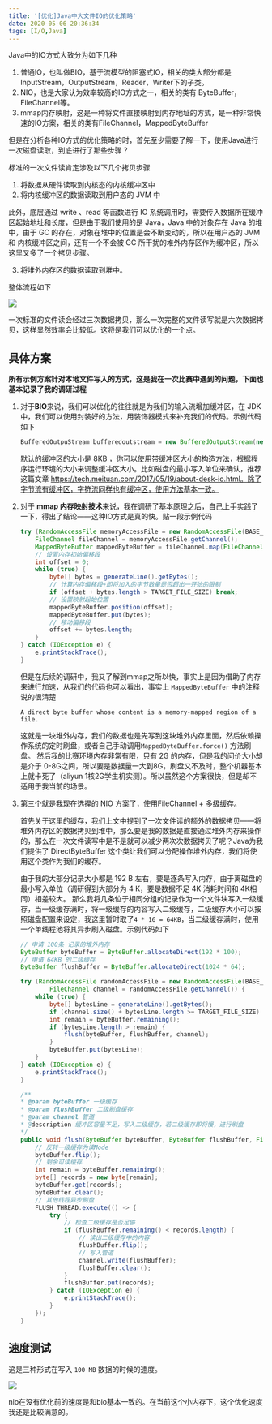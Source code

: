 ```yaml
---
title: '[优化]Java中大文件IO的优化策略'
date: 2020-05-06 20:36:34
tags: [I/O,Java]
---
```

Java中的IO方式大致分为如下几种
1. 普通IO，也叫做BIO，基于流模型的阻塞式IO，相关的类大部分都是InputStream，OutputStream，Reader，Writer下的子类。
2. NIO，也是大家认为效率较高的IO方式之一，相关的类有 ByteBuffer，FileChannel等。
3. mmap内存映射，这是一种将文件直接映射到内存地址的方式，是一种非常快速的IO方案，相关的类有FileChannel，MappedByteBuffer

但是在分析各种IO方式的优化策略的时，首先至少需要了解一下，使用Java进行一次磁盘读取，到底进行了那些步骤？

标准的一次文件读肯定涉及以下几个拷贝步骤
1. 将数据从硬件读取到内核态的内核缓冲区中
2. 将内核缓冲区的数据读取到用户态的 JVM 中

此外，底层通过 write 、read 等函数进行 IO 系统调用时，需要传入数据所在缓冲区起始地址和长度，但是由于我们使用的是 Java，Java 中的对象存在 Java 的堆中，由于 GC 的存在，对象在堆中的位置是会不断变动的，所以在用户态的 JVM 和 内核缓冲区之间，还有一个不会被 GC 所干扰的堆外内存区作为缓冲区，所以这里又多了一个拷贝步骤。

3. 将堆外内存区的数据读取到堆中。

整体流程如下

![](1.png)

一次标准的文件读会经过三次数据拷贝，那么一次完整的文件读写就是六次数据拷贝，这样显然效率会比较低。这将是我们可以优化的一个点。
<!-- more -->
## 具体方案
**所有示例方案针对本地文件写入的方式，这是我在一次比赛中遇到的问题，下面也基本记录了我的调研过程**

1. 对于**BIO**来说，我们可以优化的往往就是为我们的输入流增加缓冲区，在 JDK 中，我们可以使用封装好的方法，用装饰器模式来补充我们的代码。示例代码如下

    ```java
    BufferedOutpuStream bufferedoutstream = new BufferedOutputStream(new FileOutputStream(file));
    ```

    默认的缓冲区的大小是 8KB ，你可以使用带缓冲区大小的构造方法，根据程序运行环境的大小来调整缓冲区大小。比如磁盘的最小写入单位来确认，推荐这篇文章 https://tech.meituan.com/2017/05/19/about-desk-io.html。除了字节流有缓冲区，字符流同样也有缓冲区，使用方法基本一致。

2. 对于 **mmap 内存映射技术**来说，我在调研了基本原理之后，自己上手实践了一下，得出了结论——这种IO方式是真的快。贴一段示例代码

    ```java
    try (RandomAccessFile memoryAccessFile = new RandomAccessFile(BASE_DIR + fileName, "rw")) {
        FileChannel fileChannel = memoryAccessFile.getChannel();
        MappedByteBuffer mappedByteBuffer = fileChannel.map(FileChannel.MapMode.READ_WRITE, 0, TARGET_FILE_SIZE);
        // 设置内存初始偏移段
        int offset = 0;
        while (true) {
            byte[] bytes = generateLine().getBytes();
            // 计算内存偏移段+即将加入的字节数量是否超出一开始的限制
            if (offset + bytes.length > TARGET_FILE_SIZE) break;
            // 设置映射起始位置
            mappedByteBuffer.position(offset);
            mappedByteBuffer.put(bytes);
            // 移动偏移段
            offset += bytes.length;
        }
    } catch (IOException e) {
        e.printStackTrace();
    }
    ```

    但是在后续的调研中，我又了解到mmap之所以快，事实上是因为借助了内存来进行加速，从我们的代码也可以看出，事实上 `MappedByteBuffer` 中的注释说的很清楚

    ```
    A direct byte buffer whose content is a memory-mapped region of a file.
    ```

    这就是一块堆外内存，我们的数据也是先写到这块堆外内存里面，然后依赖操作系统的定时刷盘，或者自己手动调用`MappedByteBuffer.force()` 方法刷盘。
然后我的比赛环境内存非常有限，只有 2G 的内存，但是我的问价大小却是介于 0-8G之间，所以要是数据量一大到8G，刷盘又不及时，整个机器基本上就卡死了（aliyun 1核2G学生机实测）。所以虽然这个方案很快，但是却不适用于我当前的场景。

3. 第三个就是我现在选择的 NIO 方案了，使用FileChannel + 多级缓存。

    首先关于这里的缓存，我们上文中提到了一次文件读的额外的数据拷贝——将堆外内存区的数据拷贝到堆中，那么要是我的数据是直接通过堆外内存来操作的，那么在一次文件读写中是不是就可以减少两次次数据拷贝了呢？Java为我们提供了 DirectByteBuffer 这个类让我们可以分配操作堆外内存，我们将使用这个类作为我们的缓存。

    由于我的大部分记录大小都是 192 B 左右，要是逐条写入内存，由于离磁盘的最小写入单位（调研得到大部分为 4 K，要是数据不足 4K 消耗时间和 4K相同）相差较大。
    那么我将几条位于相同分组的记录作为一个文件块写入一级缓存，当一级缓存满时，将一级缓存的内容写入二级缓存，二级缓存大小可以按照磁盘配置来设定，我这里暂时取了`4 * 16 = 64KB`，当二级缓存满时，使用一个单线程池将其异步刷入磁盘。示例代码如下

    ```java
    // 申请 100条 记录的堆外内存
    ByteBuffer byteBuffer = ByteBuffer.allocateDirect(192 * 100);
    // 申请 64KB 的二级缓存
    ByteBuffer flushBuffer = ByteBuffer.allocateDirect(1024 * 64);

    try (RandomAccessFile randomAccessFile = new RandomAccessFile(BASE_DIR + fileName, "rw");
            FileChannel channel = randomAccessFile.getChannel()) {
        while (true) {
            byte[] bytesLine = generateLine().getBytes();
            if (channel.size() + bytesLine.length >= TARGET_FILE_SIZE) break;
            int remain = byteBuffer.remaining();
            if (bytesLine.length > remain) {
                flush(byteBuffer, flushBuffer, channel);
            }
            byteBuffer.put(bytesLine);
        }
    } catch (IOException e) {
        e.printStackTrace();
    }
    ```

    ```java
    /**
    * @param byteBuffer 一级缓存
    * @param flushBuffer 二级刷盘缓存
    * @param channel 管道
    * @description 缓冲区容量不足，写入二级缓存，若二级缓存即将慢，进行刷盘
    */
    public void flush(ByteBuffer byteBuffer, ByteBuffer flushBuffer, FileChannel channel) {
        // 反转一级缓存为读Mode
        byteBuffer.flip();
        // 剩余可读缓存
        int remain = byteBuffer.remaining();
        byte[] records = new byte[remain];
        byteBuffer.get(records);
        byteBuffer.clear();
        // 其他线程异步刷盘
        FLUSH_THREAD.execute(() -> {
            try {
                // 检查二级缓存是否足够
                if (flushBuffer.remaining() < records.length) {
                    // 读出二级缓存中的内容
                    flushBuffer.flip();
                    // 写入管道
                    channel.write(flushBuffer);
                    flushBuffer.clear();
                }
                flushBuffer.put(records);
            } catch (IOException e) {
                e.printStackTrace();
            }
        });
    }
    ```

## 速度测试

这是三种形式在写入 `100 MB` 数据的时候的速度。

![](2.png)

nio在没有优化前的速度是和bio基本一致的。在当前这个小内存下，这个优化速度我还是比较满意的。